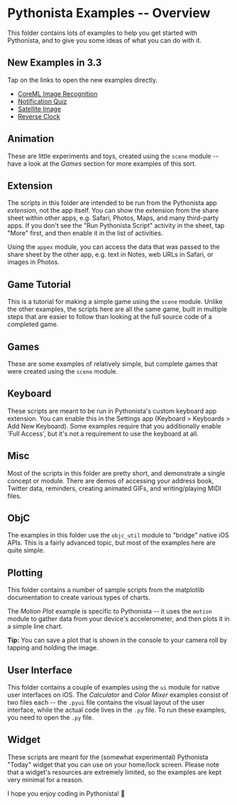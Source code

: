 #  Pythonista Examples -- Overview

This folder contains lots of examples to help you get started with Pythonista, and to give you some ideas of what you can do with it.

## New Examples in 3.3

Tap on the links to open the new examples directly.

* [CoreML Image Recognition](pythonista3://Examples/ObjC/CoreML%20Image%20Recognition.py?action=open)
* [Notification Quiz](pythonista3://Examples/Misc/Notification%20Quiz.py?action=open)
* [Satellite Image](pythonista3://Examples/Misc/Satellite%20Image.py?action=open)
* [Reverse Clock](pythonista3://Examples/Animation/Reverse%20Clock.py?action=open)

## Animation

These are little experiments and toys, created using the `scene` module -- have a look at the *Games* section for more examples of this sort.

## Extension

The scripts in this folder are intended to be run from the Pythonista app *extension*, not the app itself. You can show the extension from the share sheet within other apps, e.g. Safari, Photos, Maps, and many third-party apps. If you don't see the "Run Pythonista Script" activity in the sheet, tap "More" first, and then enable it in the list of activities.

Using the `appex` module, you can access the data that was passed to the share sheet by the other app, e.g. text in Notes, web URLs in Safari, or images in Photos.

## Game Tutorial

This is a tutorial for making a simple game using the `scene` module. Unlike the other examples, the scripts here are all the same game, built in multiple steps that are easier to follow than looking at the full source code of a completed game.

## Games

These are some examples of relatively simple, but complete games that were created using the `scene` module.

## Keyboard

These scripts are meant to be run in Pythonista's custom keyboard app extension. You can enable this in the Settings app (Keyboard > Keyboards > Add New Keyboard). Some examples require that you additionally enable 'Full Access', but it's not a requirement to use the keyboard at all.

## Misc

Most of the scripts in this folder are pretty short, and demonstrate a single concept or module. There are demos of accessing your address book, Twitter data, reminders, creating animated GIFs, and writing/playing MIDI files.

## ObjC

The examples in this folder use the `objc_util` module to "bridge" native iOS APIs. This is a fairly advanced topic, but most of the examples here are quite simple.

## Plotting

This folder contains a number of sample scripts from the matplotlib documentation to create various types of charts.

The *Motion Plot* example is specific to Pythonista -- it uses the `motion` module to gather data from your device's accelerometer, and then plots it in a simple line chart.

**Tip:** You can save a plot that is shown in the console to your camera roll by tapping and holding the image.

## User Interface

This folder contains a couple of examples using the `ui` module for native user interfaces on iOS. The *Calculator* and *Color Mixer* examples consist of two files each -- the `.pyui` file contains the visual layout of the user interface, while the actual code lives in the `.py` file. To run these examples, you need to open the `.py` file.

## Widget

These scripts are meant for the (somewhat experimental) Pythonista "Today" widget that you can use on your home/lock screen. Please note that a widget's resources are extremely limited, so the examples are kept very minimal for a reason.

I hope you enjoy coding in Pythonista! 💚
